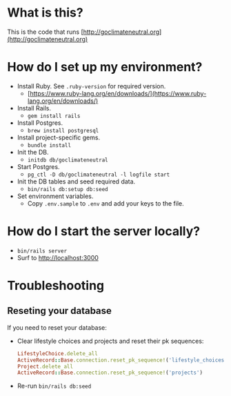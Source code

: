 # What is this?

This is the code that runs [http://goclimateneutral.org](http://goclimateneutral.org)

# How do I set up my environment?

* Install Ruby. See `.ruby-version` for required version.
  * [https://www.ruby-lang.org/en/downloads/](https://www.ruby-lang.org/en/downloads/)
* Install Rails.
  * `gem install rails`
* Install Postgres.
  * `brew install postgresql` 
* Install project-specific gems.
  * `bundle install`  
* Init the DB.
  * `initdb db/goclimateneutral`
* Start Postgres.
  * `pg_ctl -D db/goclimateneutral -l logfile start`
* Init the DB tables and seed required data.
  * `bin/rails db:setup db:seed`
* Set environment variables.
  * Copy `.env.sample` to `.env` and add your keys to the file.

# How do I start the server locally?

* `bin/rails server`
* Surf to [http://localhost:3000](http://localhost:3000)

# Troubleshooting

## Reseting your database

If you need to reset your database:

* Clear lifestyle choices and projects and reset their pk sequences:

  ```ruby
  LifestyleChoice.delete_all
  ActiveRecord::Base.connection.reset_pk_sequence!('lifestyle_choices')
  Project.delete_all
  ActiveRecord::Base.connection.reset_pk_sequence!('projects')
  ```

* Re-run `bin/rails db:seed`

